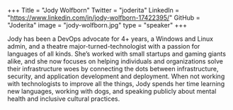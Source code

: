 +++
Title = "Jody Wolfborn"
Twitter = "joderita"
LinkedIn = "https://www.linkedin.com/in/jody-wolfborn-17422395/"
GitHub = "Joderita"
image = "jody-wolfborn.jpg"
type = "speaker"
+++

Jody has been a DevOps advocate for 4+ years, a Windows and Linux admin, and a theatre major-turned-technologist with a passion for languages of all kinds. She’s worked with small startups and gaming giants alike, and she now focuses on helping individuals and organizations solve their infrastructure woes by connecting the dots between infrastructure, security, and application development and deployment. When not working with technologists to improve all the things, Jody spends her time learning new languages, working with dogs, and speaking publicly about mental health and inclusive cultural practices.